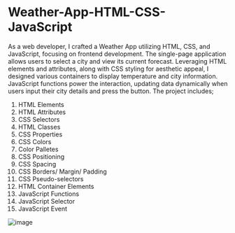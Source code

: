 # Weather-App-HTML-CSS-JavaScript
As a web developer, I crafted a Weather App utilizing HTML, CSS, and JavaScript, focusing on frontend development. The single-page application allows users to select a city and view its current forecast. Leveraging HTML elements and attributes, along with CSS styling for aesthetic appeal, I designed various containers to display temperature and city information. JavaScript functions power the interaction, updating data dynamically when users input their city details and press the button. The project includes;
1. HTML Elements
2. HTML Attributes
3. CSS Selectors
4. HTML Classes
5. CSS Properties
6. CSS Colors
7. Color Palletes
8. CSS Positioning
9. CSS Spacing
10. CSS Borders/ Margin/ Padding
11. CSS Pseudo-selectors
12. HTML Container Elements
13. JavaScript Functions
14. JavaScript Selector
15. JavaScript Event


![image](https://github.com/Arooj07/Weather-App-HTML-CSS-/assets/100277795/1331110a-73ab-4b19-bddd-1cdbd7add4a2)

